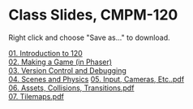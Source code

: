 # Class Slides, CMPM-120

Right click and choose "Save as..." to download.


[01. Introduction to 120](slides/01.%20Introduction%20to%20120.pdf)    
[02. Making a Game (in Phaser)](https://github.com/ikarth/index-of-cmpm-120-examples/blob/0e2a0a268f6f2f6af7c29d1aaecb8ff89ad975bf/slides/02.%20Making%20A%20Game%20(in%20Phaser).pdf)    
[03. Version Control and Debugging](https://github.com/ikarth/index-of-cmpm-120-examples/blob/f38e6e1fe0e1f0ac269095a81aff28bc944ab164/slides/03.%20Version%20Control%20and%20Debugging.pdf)    
[04. Scenes and Physics](https://github.com/ikarth/index-of-cmpm-120-examples/blob/f38e6e1fe0e1f0ac269095a81aff28bc944ab164/slides/04.%20Scenes%20and%20Physics.pdf)
[05. Input, Cameras, Etc..pdf](https://github.com/ikarth/index-of-cmpm-120-examples/raw/main/slides/05.%20Input%2C%20Cameras%2C%20Etc..pdf)     
[06. Assets, Collisions, Transitions.pdf](https://github.com/ikarth/index-of-cmpm-120-examples/raw/main/slides/06.%20Assets%2C%20Collisions%2C%20Transitions.pdf)     
[07. Tilemaps.pdf](https://github.com/ikarth/index-of-cmpm-120-examples/raw/main/slides/07.%20Tilemaps.pdf)    

